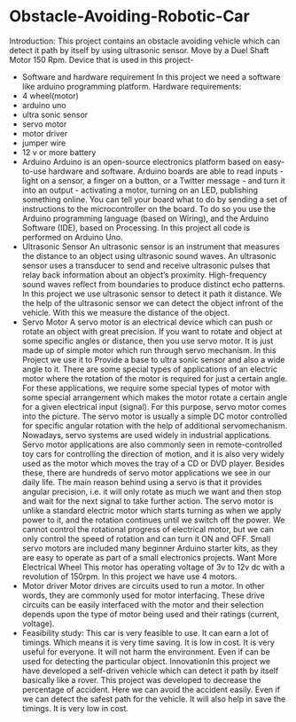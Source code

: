 # Obstacle-Avoiding-Robotic-Car
Introduction:
This project contains an obstacle avoiding vehicle which can detect it
path by itself by using ultrasonic sensor. Move by a Duel Shaft Motor
150 Rpm.
Device that is used in this project-
* Software and hardware requirement
In this project we need a software like arduino programming platform.
Hardware requirements:
* 4 wheel(motor)
* arduino uno
* ultra sonic sensor
* servo motor
* motor driver
* jumper wire
* 12 v or more battery
* Arduino
Arduino is an open-source electronics platform based on easy-to-use
hardware and software. Arduino boards are able to read inputs - light on
a sensor, a finger on a button, or a Twitter message - and turn it into an
output - activating a motor, turning on an LED, publishing something
online. You can tell your board what to do by sending a set of
instructions to the microcontroller on the board. To do so you use the 
Arduino programming language (based on Wiring), and the Arduino
Software (IDE), based on Processing. In this project all code is
performed on Arduino Uno.
* Ultrasonic Sensor
An ultrasonic sensor is an instrument that measures the distance to an
object using ultrasonic sound waves.
An ultrasonic sensor uses a transducer to send and receive ultrasonic
pulses that relay back information about an object’s proximity.
High-frequency sound waves reflect from boundaries to produce distinct
echo patterns.
In this project we use ultrasonic sensor to detect it path it distance. We
the help of the ultrasonic sensor we can detect the object infront of the
vehicle. With this we measure the distance of the object.
* Servo Motor
A servo motor is an electrical device which can push or rotate an object
with great precision. If you want to rotate and object at some specific
angles or distance, then you use servo motor. It is just made up of simple
motor which run through servo mechanism.
In this Project we use it to Provide a base to ultra sonic sensor and also a
wide angle to it.
There are some special types of applications of an electric motor where
the rotation of the motor is required for just a certain angle. For these
applications, we require some special types of motor with some special
arrangement which makes the motor rotate a certain angle for a given
electrical input (signal). For this purpose, servo motor comes into the
picture.
The servo motor is usually a simple DC motor controlled for specific
angular rotation with the help of additional servomechanism. Nowadays,
servo systems are used widely in industrial applications.
Servo motor applications are also commonly seen in remote-controlled
toy cars for controlling the direction of motion, and it is also very widely
used as the motor which moves the tray of a CD or DVD player. Besides
these, there are hundreds of servo motor applications we see in our daily
life.
The main reason behind using a servo is that it provides angular
precision, i.e. it will only rotate as much we want and then stop and wait
for the next signal to take further action. The servo motor is unlike a
standard electric motor which starts turning as when we apply power to
it, and the rotation continues until we switch off the power. We cannot
control the rotational progress of electrical motor, but we can only
control the speed of rotation and can turn it ON and OFF. Small servo
motors are included many beginner Arduino starter kits, as they are easy
to operate as part of a small electronics projects.
Want More Electrical
Wheel
This motor has operating voltage of 3v to 12v dc with a revolution of
150rpm. In this project we have use 4 motors.
* Motor driver
Motor drives are circuits used to run a motor. In other words, they are
commonly used for motor interfacing. These drive circuits can be easily
interfaced with the motor and their selection depends upon the type of
motor being used and their ratings (current, voltage).
* Feasibility study: This car is very feasible to use. It can earn a lot of 
timings. Which means it is very time saving. It is low in cost. It is very
useful for everyone. It will not harm the environment. Even if can be
used for detecting the particular object.
InnovationIn this project we have developed a self-driven vehicle which can detect
it path by itself basically like a rover. This project was developed to
decrease the percentage of accident. Here we can avoid the accident
easily. Even if we can detect the safest path for the vehicle. It will also
help in save the timings. It is very low in cost.
